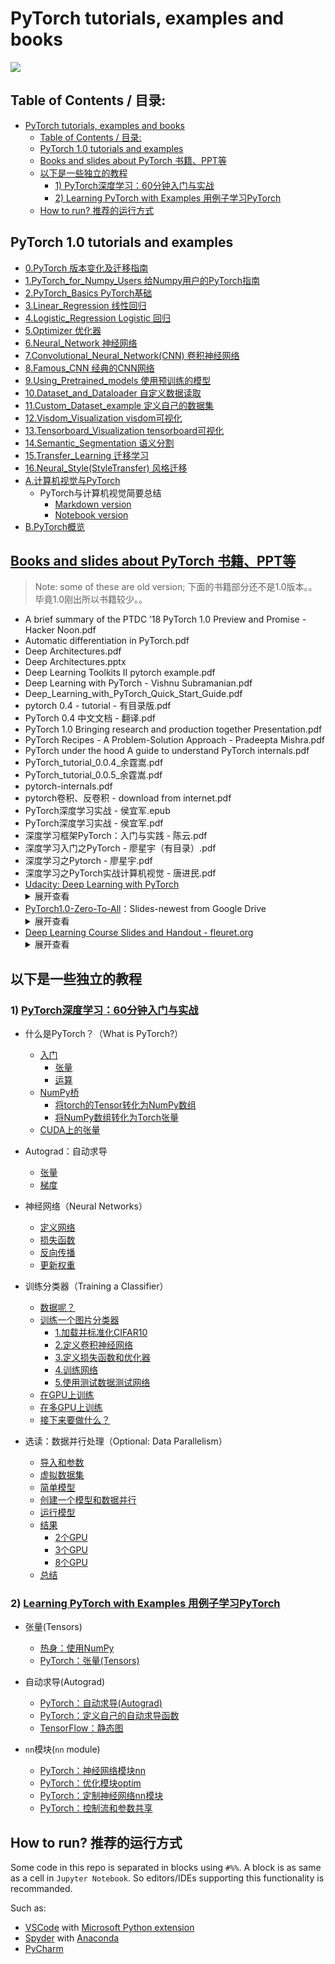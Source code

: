 # PyTorch tutorials, examples and books 

![](assets/pytorch-logo.png)

## Table of Contents / 目录:
- [PyTorch tutorials, examples and books](#pytorch-tutorials-examples-and-books)
  - [Table of Contents / 目录:](#table-of-contents--目录)
  - [PyTorch 1.0 tutorials and examples](#pytorch-10-tutorials-and-examples)
  - [Books and slides about PyTorch 书籍、PPT等](#books-and-slides-about-pytorch-书籍ppt等)
  - [以下是一些独立的教程](#以下是一些独立的教程)
    - [1) PyTorch深度学习：60分钟入门与实战](#1-pytorch深度学习60分钟入门与实战)
    - [2) Learning PyTorch with Examples 用例子学习PyTorch](#2-learning-pytorch-with-examples-用例子学习pytorch)
  - [How to run? 推荐的运行方式](#how-to-run-推荐的运行方式)

## PyTorch 1.0 tutorials and examples

* [0.PyTorch 版本变化及迁移指南](https://github.com/bat67/pytorch-tutorials-examples-and-books/tree/master/0.PyTorch版本变化及迁移指南)
* [1.PyTorch_for_Numpy_Users 给Numpy用户的PyTorch指南](https://github.com/bat67/pytorch-tutorials-examples-and-books/tree/master/1.PyTorch_for_Numpy_users%20给Numpy用户的PyTorch指南)
* [2.PyTorch_Basics PyTorch基础](https://github.com/bat67/pytorch-tutorials-examples-and-books/tree/master/2.PyTorch%20_basics%20PyTorch基础)
* [3.Linear_Regression 线性回归](https://github.com/bat67/pytorch-tutorials-examples-and-books/tree/master/3.Linear_regression%20线性回归)
* [4.Logistic_Regression Logistic 回归](https://github.com/bat67/pytorch-tutorials-examples-and-books/tree/master/4.Logistic_regression%20Logistic回归)
* [5.Optimizer 优化器](https://github.com/bat67/pytorch-tutorials-examples-and-books/tree/master/5.Optimizer%20优化器)
* [6.Neural_Network 神经网络](https://github.com/bat67/pytorch-tutorials-examples-and-books/tree/master/6.Neural_Network%20神经网络)
* [7.Convolutional_Neural_Network(CNN) 卷积神经网络](https://github.com/bat67/pytorch-tutorials-examples-and-books/tree/master/7.Convolutional_Neural_Network(CNN)%20卷积神经网络)
* [8.Famous_CNN 经典的CNN网络](https://github.com/bat67/pytorch-tutorials-examples-and-books/tree/master/8.Famous_CNN%20经典的CNN网络)
* [9.Using_Pretrained_models 使用预训练的模型](https://github.com/bat67/pytorch-tutorials-examples-and-books/tree/master/9.Using_Pretrained_Models%20使用预训练的模型)
* [10.Dataset_and_Dataloader 自定义数据读取](https://github.com/bat67/pytorch-tutorials-examples-and-books/tree/master/10.Dataset_and_Dataloader%20自定义数据读取)
* [11.Custom_Dataset_example 定义自己的数据集](https://github.com/bat67/pytorch-tutorials-examples-and-books/tree/master/11.Custom_Dataset_Example%20定义自己的数据集)
* [12.Visdom_Visualization visdom可视化](https://github.com/bat67/pytorch-tutorials-examples-and-books/tree/master/12.Visdom_Visualization%20visdom可视化)
* [13.Tensorboard_Visualization tensorboard可视化](https://github.com/bat67/pytorch-tutorials-examples-and-books/tree/master/13.Tensorboard_Visualization%20tensorboard可视化)
* [14.Semantic_Segmentation 语义分割](https://github.com/bat67/pytorch-tutorials-examples-and-books/tree/master/14.Semantic_Segmentation%20语义分割)
* [15.Transfer_Learning 迁移学习](https://github.com/bat67/pytorch-tutorials-examples-and-books/tree/master/15.Transfer_Learning%20迁移学习)
* [16.Neural_Style(StyleTransfer) 风格迁移](https://github.com/bat67/pytorch-tutorials-examples-and-books/tree/master/16.Neural_Style(StyleTransfer)%20风格迁移)
* [A.计算机视觉与PyTorch](https://github.com/bat67/vision-with-pytorch)
  * PyTorch与计算机视觉简要总结
    * [Markdown version](https://github.com/bat67/vision-with-pytorch/blob/master/PyTorch%20and%20computer%20vision%20tasks%EF%BC%9Aa%20summary.md)
    * [Notebook version](https://github.com/bat67/vision-with-pytorch/blob/master/PyTorch%20and%20computer%20vision%20tasks%EF%BC%9Aa%20summary.ipynb)
* [B.PyTorch概览](https://github.com/bat67/pytorch-tutorials-examples-and-books/blob/master/B.PyTorch概览/PyTorch概览.md)



## [Books and slides about PyTorch 书籍、PPT等](https://github.com/bat67/pytorch-tutorials-examples-and-books/tree/master/books-and-slides)

> Note: some of these are old version; 下面的书籍部分还不是1.0版本。。毕竟1.0刚出所以书籍较少。。

* A brief summary of the PTDC ’18 PyTorch 1.0 Preview and Promise - Hacker Noon.pdf
* Automatic differentiation in PyTorch.pdf
* Deep Architectures.pdf
* Deep Architectures.pptx
* Deep Learning Toolkits II pytorch example.pdf
* Deep Learning with PyTorch - Vishnu Subramanian.pdf
* Deep_Learning_with_PyTorch_Quick_Start_Guide.pdf
* pytorch 0.4 - tutorial - 有目录版.pdf
* PyTorch 0.4 中文文档 - 翻译.pdf
* PyTorch 1.0 Bringing research and production together Presentation.pdf
* PyTorch Recipes - A Problem-Solution Approach - Pradeepta Mishra.pdf
* PyTorch under the hood A guide to understand PyTorch internals.pdf
* PyTorch_tutorial_0.0.4_余霆嵩.pdf
* PyTorch_tutorial_0.0.5_余霆嵩.pdf
* pytorch-internals.pdf
* pytorch卷积、反卷积 - download from internet.pdf
* PyTorch深度学习实战 - 侯宜军.epub
* PyTorch深度学习实战 - 侯宜军.pdf
* 深度学习框架PyTorch：入门与实践 - 陈云.pdf
* 深度学习入门之PyTorch  - 廖星宇（有目录）.pdf
* 深度学习之Pytorch - 廖星宇.pdf
* 深度学习之PyTorch实战计算机视觉 - 唐进民.pdf
* [Udacity: Deep Learning with PyTorch](https://github.com/bat67/pytorch-tutorials-examples-and-books/tree/master/Udacity-Deep-Learning-with-PyTorch)
    <details>
    <summary>展开查看</summary>
    <pre>
    <code>
  * Part 1: Introduction to PyTorch and using tensors
  * Part 2: Building fully-connected neural networks with PyTorch
  * Part 3: How to train a fully-connected network with backpropagation on MNIST
  * Part 4: Exercise - train a neural network on Fashion-MNIST
  * Part 5: Using a trained network for making predictions and validating networks
  * Part 6: How to save and load trained models
  * Part 7: Load image data with torchvision, also data augmentation
  * Part 8: Use transfer learning to train a state-of-the-art image classifier for dogs and cats
    </code>
    </pre>
    </details>
* [PyTorch1.0-Zero-To-All](https://github.com/bat67/pytorch-tutorials-examples-and-books/tree/master/PyTorch-Zero-To-All-%5BPyTorch1.0%5D)：Slides-newest from Google Drive
    <details>
    <summary>展开查看</summary>
    <pre>
  * Lecture 01_ Overview.pptx
  * Lecture 02_ Linear Model.pptx
  * Lecture 03_ Gradient Descent.pptx
  * Lecture 04_ Back-propagation and PyTorch autograd.pptx
  * Lecture 05_ Linear regression  in PyTorch way.pptx
  * Lecture 06_ Logistic Regression.pptx
  * Lecture 07_ Wide _ Deep.pptx
  * Lecture 08_ DataLoader.pptx
  * Lecture 09_ Softmax Classifier.pptx
  * Lecture 10_ Basic CNN.pptx
  * Lecture 11_ Advanced CNN.pptx
  * Lecture 12_ RNN.pptx
  * Lecture 13_ RNN II.pptx
  * Lecture 14_ Seq2Seq.pptx
  * Lecture 15_ NSML, Smartest ML Platform.pptx
    </pre>
    </details>
* [Deep Learning Course Slides and Handout - fleuret.org](https://github.com/bat67/pytorch-tutorials-examples-and-books/tree/master/Deep-Learning-Course-Slides-and-Handout)
    <details>
    <summary>展开查看</summary>
    <pre>
  * 1-1-from-anns-to-deep-learning.pdf
  * 1-2-current-success.pdf
  * 1-3-what-is-happening.pdf
  * 1-4-tensors-and-linear-regression.pdf
  * 1-5-high-dimension-tensors.pdf
  * 1-6-tensor-internals.pdf
  * 2-1-loss-and-risk.pdf
  * 2-2-overfitting.pdf
  * 2-3-bias-variance-dilemma.pdf
  * 2-4-evaluation-protocols.pdf
  * 2-5-basic-embeddings.pdf
  * 3-1-perceptron.pdf
  * 3-2-LDA.pdf
  * 3-3-features.pdf
  * 3-4-MLP.pdf
  * 3-5-gradient-descent.pdf
  * 3-6-backprop.pdf
  * 4-1-DAG-networks.pdf
  * 4-2-autograd.pdf
  * 4-3-modules-and-batch-processing.pdf
  * 4-4-convolutions.pdf
  * 4-5-pooling.pdf
  * 4-6-writing-a-module.pdf
  * 5-1-cross-entropy-loss.pdf
  * 5-2-SGD.pdf
  * 5-3-optim.pdf
  * 5-4-l2-l1-penalties.pdf
  * 5-5-initialization.pdf
  * 5-6-architecture-and-training.pdf
  * 5-7-writing-an-autograd-function.pdf
  * 6-1-benefits-of-depth.pdf
  * 6-2-rectifiers.pdf
  * 6-3-dropout.pdf
  * 6-4-batch-normalization.pdf
  * 6-5-residual-networks.pdf
  * 6-6-using-GPUs.pdf
  * 7-1-CV-tasks.pdf
  * 7-2-image-classification.pdf
  * 7-3-object-detection.pdf
  * 7-4-segmentation.pdf
  * 7-5-dataloader-and-surgery.pdf
  * 8-1-looking-at-parameters.pdf
  * 8-2-looking-at-activations.pdf
  * 8-3-visualizing-in-input.pdf
  * 8-4-optimizing-inputs.pdf
  * 9-1-transposed-convolutions.pdf
  * 9-2-autoencoders.pdf
  * 9-3-denoising-and-variational-autoencoders.pdf
  * 9-4-NVP.pdf
  * 10-1-GAN.pdf
  * 10-2-Wasserstein-GAN.pdf
  * 10-3-conditional-GAN.pdf
  * 10-4-persistence.pdf
  * 11-1-RNN-basics.pdf
  * 11-2-LSTM-and-GRU.pdf
  * 11-3-word-embeddings-and-translation.pdf
    </pre>
    </details>

## 以下是一些独立的教程

### 1) [PyTorch深度学习：60分钟入门与实战](https://github.com/bat67/Deep-Learning-with-PyTorch-A-60-Minute-Blitz-cn)

* 什么是PyTorch？（What is PyTorch?）

  * [入门](https://github.com/bat67/Deep-Learning-with-PyTorch-A-60-Minute-Blitz-cn/blob/master/What_is_PyTorch/什么是PyTorch.md#%E5%85%A5%E9%97%A8)
    * [张量](https://github.com/bat67/Deep-Learning-with-PyTorch-A-60-Minute-Blitz-cn/blob/master/What_is_PyTorch/什么是PyTorch.md#%E5%BC%A0%E9%87%8F)
    * [运算](https://github.com/bat67/Deep-Learning-with-PyTorch-A-60-Minute-Blitz-cn/blob/master/What_is_PyTorch/什么是PyTorch.md#%E8%BF%90%E7%AE%97)
  * [NumPy桥](https://github.com/bat67/Deep-Learning-with-PyTorch-A-60-Minute-Blitz-cn/blob/master/What_is_PyTorch/什么是PyTorch.md#numpy%E6%A1%A5)
    * [将torch的Tensor转化为NumPy数组](https://github.com/bat67/Deep-Learning-with-PyTorch-A-60-Minute-Blitz-cn/blob/master/What_is_PyTorch/什么是PyTorch.md#%E5%B0%86torch%E7%9A%84tensor%E8%BD%AC%E5%8C%96%E4%B8%BAnumpy%E6%95%B0%E7%BB%84)
    * [将NumPy数组转化为Torch张量](https://github.com/bat67/Deep-Learning-with-PyTorch-A-60-Minute-Blitz-cn/blob/master/What_is_PyTorch/什么是PyTorch.md#%E5%B0%86numpy%E6%95%B0%E7%BB%84%E8%BD%AC%E5%8C%96%E4%B8%BAtorch%E5%BC%A0%E9%87%8F)
  * [CUDA上的张量](https://github.com/bat67/Deep-Learning-with-PyTorch-A-60-Minute-Blitz-cn/blob/master/What_is_PyTorch/什么是PyTorch.md#cuda上的张量)

* Autograd：自动求导

  * [张量](https://github.com/bat67/Deep-Learning-with-PyTorch-A-60-Minute-Blitz-cn/blob/master/Autograd_Automatic_Differentiation/Autograd%EF%BC%9A自动求导.md#%E5%BC%A0%E9%87%8F)
  * [梯度](https://github.com/bat67/Deep-Learning-with-PyTorch-A-60-Minute-Blitz-cn/blob/master/Autograd_Automatic_Differentiation/Autograd%EF%BC%9A自动求导.md#%E6%A2%AF%E5%BA%A6)


* 神经网络（Neural Networks）

  * [定义网络](https://github.com/bat67/Deep-Learning-with-PyTorch-A-60-Minute-Blitz-cn/blob/master/Neural_Networks/神经网络.md#定义网络)
  * [损失函数](https://github.com/bat67/Deep-Learning-with-PyTorch-A-60-Minute-Blitz-cn/blob/master/Neural_Networks/神经网络.md#损失函数)
  * [反向传播](https://github.com/bat67/Deep-Learning-with-PyTorch-A-60-Minute-Blitz-cn/blob/master/Neural_Networks/神经网络.md#反向传播)
  * [更新权重](https://github.com/bat67/Deep-Learning-with-PyTorch-A-60-Minute-Blitz-cn/blob/master/Neural_Networks/神经网络.md#更新权重)

* 训练分类器（Training a Classifier）

  * [数据呢？](https://github.com/bat67/Deep-Learning-with-PyTorch-A-60-Minute-Blitz-cn/blob/master/Training_a_Classifier/训练分类器.md#数据呢)
  * [训练一个图片分类器](https://github.com/bat67/Deep-Learning-with-PyTorch-A-60-Minute-Blitz-cn/blob/master/Training_a_Classifier/训练分类器.md#训练一个图片分类器)
    * [1.加载并标准化CIFAR10](https://github.com/bat67/Deep-Learning-with-PyTorch-A-60-Minute-Blitz-cn/blob/master/Training_a_Classifier/训练分类器.md#1加载并标准化cifar10)
    * [2.定义卷积神经网络](https://github.com/bat67/Deep-Learning-with-PyTorch-A-60-Minute-Blitz-cn/blob/master/Training_a_Classifier/训练分类器.md#2定义卷积神经网络)
    * [3.定义损失函数和优化器](https://github.com/bat67/Deep-Learning-with-PyTorch-A-60-Minute-Blitz-cn/blob/master/Training_a_Classifier/训练分类器.md#3定义损失函数和优化器)
    * [4.训练网络](https://github.com/bat67/Deep-Learning-with-PyTorch-A-60-Minute-Blitz-cn/blob/master/Training_a_Classifier/训练分类器.md#4训练网络)
    * [5.使用测试数据测试网络](https://github.com/bat67/Deep-Learning-with-PyTorch-A-60-Minute-Blitz-cn/blob/master/Training_a_Classifier/训练分类器.md#5使用测试数据测试网络)
  * [在GPU上训练](https://github.com/bat67/Deep-Learning-with-PyTorch-A-60-Minute-Blitz-cn/blob/master/Training_a_Classifier/训练分类器.md#在gpu上训练)
  * [在多GPU上训练](https://github.com/bat67/Deep-Learning-with-PyTorch-A-60-Minute-Blitz-cn/blob/master/Training_a_Classifier/训练分类器.md#在多gpu上训练)
  * [接下来要做什么？](https://github.com/bat67/Deep-Learning-with-PyTorch-A-60-Minute-Blitz-cn/blob/master/Training_a_Classifier/训练分类器.md#接下来要做什么)

* 选读：数据并行处理（Optional: Data Parallelism）

  * [导入和参数](https://github.com/bat67/Deep-Learning-with-PyTorch-A-60-Minute-Blitz-cn/blob/master/Optional_Data_Parallelism/数据并行处理.md#导入和参数)
  * [虚拟数据集](https://github.com/bat67/Deep-Learning-with-PyTorch-A-60-Minute-Blitz-cn/blob/master/Optional_Data_Parallelism/数据并行处理.md#虚拟数据集)
  * [简单模型](https://github.com/bat67/Deep-Learning-with-PyTorch-A-60-Minute-Blitz-cn/blob/master/Optional_Data_Parallelism/数据并行处理.md#简单模型)
  * [创建一个模型和数据并行](https://github.com/bat67/Deep-Learning-with-PyTorch-A-60-Minute-Blitz-cn/blob/master/Optional_Data_Parallelism/数据并行处理.md#创建一个模型和数据并行)
  * [运行模型](https://github.com/bat67/Deep-Learning-with-PyTorch-A-60-Minute-Blitz-cn/blob/master/Optional_Data_Parallelism/数据并行处理.md#运行模型)
  * [结果](https://github.com/bat67/Deep-Learning-with-PyTorch-A-60-Minute-Blitz-cn/blob/master/Optional_Data_Parallelism/数据并行处理.md#结果)
    * [2个GPU](https://github.com/bat67/Deep-Learning-with-PyTorch-A-60-Minute-Blitz-cn/blob/master/Optional_Data_Parallelism/数据并行处理.md#2个gpu)
    * [3个GPU](https://github.com/bat67/Deep-Learning-with-PyTorch-A-60-Minute-Blitz-cn/blob/master/Optional_Data_Parallelism/数据并行处理.md#3个gpu)
    * [8个GPU](https://github.com/bat67/Deep-Learning-with-PyTorch-A-60-Minute-Blitz-cn/blob/master/Optional_Data_Parallelism/数据并行处理.md#8个gpu)
  * [总结](https://github.com/bat67/Deep-Learning-with-PyTorch-A-60-Minute-Blitz-cn/blob/master/Optional_Data_Parallelism/数据并行处理.md#总结)


### 2) [Learning PyTorch with Examples 用例子学习PyTorch](https://github.com/bat67/pytorch-examples-cn)

* 张量(Tensors)

  * [热身：使用NumPy](https://github.com/bat67/pytorch-examples-cn/tree/master/热身%EF%BC%9A使用NumPy)
  * [PyTorch：张量(Tensors)](https://github.com/bat67/pytorch-examples-cn/tree/master/PyTorch%EF%BC%9A张量(Tensors))

* 自动求导(Autograd)

  * [PyTorch：自动求导(Autograd)](https://github.com/bat67/pytorch-examples-cn/tree/master/PyTorch%EF%BC%9A自动求导(Autograd))
  * [PyTorch：定义自己的自动求导函数](https://github.com/bat67/pytorch-examples-cn/tree/master/PyTorch%EF%BC%9A定义自己的自动求导函数)
  * [TensorFlow：静态图](https://github.com/bat67/pytorch-examples-cn/tree/master/TensorFlow%EF%BC%9A静态图)

* `nn`模块(`nn` module)

  * [PyTorch：神经网络模块nn](https://github.com/bat67/pytorch-examples-cn/tree/master/PyTorch%EF%BC%9A定制神经网络nn模块)
  * [PyTorch：优化模块optim](https://github.com/bat67/pytorch-examples-cn/tree/master/PyTorch%EF%BC%9A优化模块optim)
  * [PyTorch：定制神经网络nn模块](https://github.com/bat67/pytorch-examples-cn/tree/master/PyTorch%EF%BC%9A定制神经网络nn模块)
  * [PyTorch：控制流和参数共享](https://github.com/bat67/pytorch-examples-cn/tree/master/PyTorch%EF%BC%9A控制流和参数共享)



## How to run? 推荐的运行方式

Some code in this repo is separated in blocks using `#%%`. 
A block is as same as a cell in `Jupyter Notebook`. So editors/IDEs supporting this functionality is recommanded.

Such as:
* [VSCode](Functionality) with [Microsoft Python extension](https://marketplace.visualstudio.com/items?itemName=ms-python.python)
* [Spyder](https://pypi.org/project/spyder/) with [Anaconda](https://www.anaconda.com/)
* [PyCharm](https://www.jetbrains.com/pycharm/)



